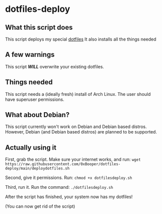 # dotfiles-deploy

## What this script does
This script deploys my special [dotfiles](https://github.com/0xBooper/dotfiles)
It also installs all the things needed

## A few warnings
This script ***WILL*** overwrite your existing dotfiles.

## Things needed 
This script needs a (ideally fresh) install of Arch Linux.
The user should have superuser permissions.

## What about Debian?
This script currently won't work on Debian and Debian based distros.
However, Debian (and Debian based distros) are planned to be supported.

## Actually using it
First, grab the script. Make sure your internet works, and run:
`wget https://raw.githubusercontent.com/0xBooper/dotfiles-deploy/main/deploydotfiles.sh`

Second, give it permissions. Run:
`chmod +x dotfilesdeploy.sh`

Third, run it. Run the command:
`./dotfilesdeploy.sh`

After the script has finished, your system now has my dotfiles!

(You can now get rid of the script)

